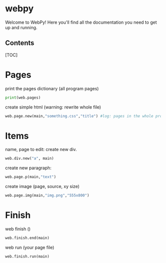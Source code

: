 # webpy

Welcome to WebPy! Here you'll find all the documentation you need to get up and running.

## Contents

[TOC]

# Pages

print the pages dictionary (all program pages)
```python
print(web.pages)
```

create simple html (warning: rewrite whole file)
```python
web.page.new(main,"something.css","title") #log: pages in the whole program
```

# Items

name, page to edit: create new div.
```python
web.div.new("a", main)
```

create new paragraph:
```python
web.page.p(main,"text")
```

create image (page, source, xy size)
```python
web.page.img(main,"img.png","555x800")
```

# Finish

web finish (</html></body>)
```python
web.finish.end(main)
```

web run (your page file)
```python
web.finish.run(main)
```

